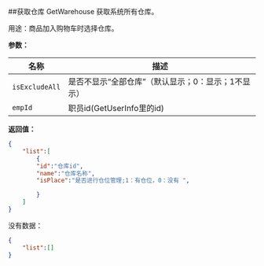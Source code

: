 ﻿##获取仓库 GetWarehouse
获取系统所有仓库。

用途：商品加入购物车时选择仓库。

**参数：**

名称 |  描述
------ | ------
`isExcludeAll` | 是否不显示“全部仓库”（默认显示；0：显示；1不显示）
`empId` | 职员id(GetUserInfo里的id)


**返回值：**
``` json
{
	"list":[
		{
		"id":"仓库id",
		"name":"仓库名称",
		"isPlace":"是否进行仓位管理;1：有仓位，0：没有 ",

		}
	]
}
```
没有数据：
``` json
{
	"list":[]
}
```
